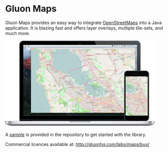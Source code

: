 # Gluon Maps

Gluon Maps provides an easy way to integrate [OpenStreetMaps](https://www.openstreetmap.org) into a Java application.
It is blazing fast and offers layer overlays, multiple tile-sets, and much more.

![Gluon Maps](maps.png)

A [sample](https://github.com/gluonhq/maps/tree/master/samples/mobile) is provided in the repository to get started with
the library.

Commercial licences available at: http://gluonhq.com/labs/maps/buy/

